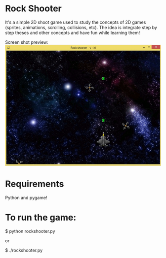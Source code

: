 Rock Shooter
============


It's a simple 2D shoot game used to study the concepts of 2D games (sprites, animations, scrolling, collisions, etc).
The idea is integrate step by step theses and other concepts and have fun while learning them!

Screen shot preview:
<img src="game_screenshot1.png"/>


Requirements
============

Python and pygame!


To run the game:
================

</pre></code>$ python rockshooter.py</pre></code>

or

</pre></code>$ ./rockshooter.py</pre></code>